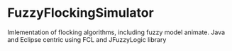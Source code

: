# FuzzyFlockingSimulator
Imlementation of flocking algorithms, including fuzzy model animate. Java and Eclipse centric using FCL and JFuzzyLogic library
